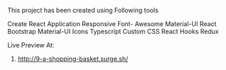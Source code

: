 This project has been created using Following tools

Create React Application
Responsive
Font- Awesome
Material-UI
React Bootstrap
Material-UI Icons
Typescript
Custom CSS
React Hooks
Redux


Live Preview At:
 1. http://9-a-shopping-basket.surge.sh/

